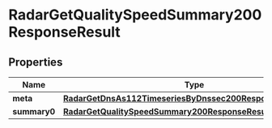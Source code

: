 

# RadarGetQualitySpeedSummary200ResponseResult


## Properties

| Name | Type | Description | Notes |
|------------ | ------------- | ------------- | -------------|
|**meta** | [**RadarGetDnsAs112TimeseriesByDnssec200ResponseResultMeta**](RadarGetDnsAs112TimeseriesByDnssec200ResponseResultMeta.md) |  |  |
|**summary0** | [**RadarGetQualitySpeedSummary200ResponseResultSummary0**](RadarGetQualitySpeedSummary200ResponseResultSummary0.md) |  |  |




